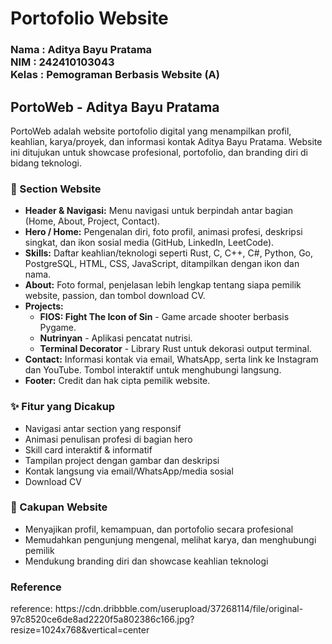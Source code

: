 <h1>Portofolio Website</h1>
<h3>Nama : Aditya Bayu Pratama<br>NIM : 242410103043<br>Kelas : Pemograman Berbasis Website (A)</h3>
<h2>PortoWeb - Aditya Bayu Pratama</h2>
<p>
  PortoWeb adalah website portofolio digital yang menampilkan profil, keahlian, karya/proyek, dan informasi kontak Aditya Bayu Pratama.
  Website ini ditujukan untuk showcase profesional, portofolio, dan branding diri di bidang teknologi.
</p>

<h3>🔗 Section Website</h3>
<ul>
  <li><strong>Header & Navigasi:</strong> Menu navigasi untuk berpindah antar bagian (Home, About, Project, Contact).</li>
  <li><strong>Hero / Home:</strong> Pengenalan diri, foto profil, animasi profesi, deskripsi singkat, dan ikon sosial media (GitHub, LinkedIn, LeetCode).</li>
  <li><strong>Skills:</strong> Daftar keahlian/teknologi seperti Rust, C, C++, C#, Python, Go, PostgreSQL, HTML, CSS, JavaScript, ditampilkan dengan ikon dan nama.</li>
  <li><strong>About:</strong> Foto formal, penjelasan lebih lengkap tentang siapa pemilik website, passion, dan tombol download CV.</li>
  <li><strong>Projects:</strong>
    <ul>
      <li><strong>FIOS: Fight The Icon of Sin</strong> - Game arcade shooter berbasis Pygame.</li>
      <li><strong>Nutrinyan</strong> - Aplikasi pencatat nutrisi.</li>
      <li><strong>Terminal Decorator</strong> - Library Rust untuk dekorasi output terminal.</li>
    </ul>
  </li>
  <li><strong>Contact:</strong> Informasi kontak via email, WhatsApp, serta link ke Instagram dan YouTube. Tombol interaktif untuk menghubungi langsung.</li>
  <li><strong>Footer:</strong> Credit dan hak cipta pemilik website.</li>
</ul>

<h3>✨ Fitur yang Dicakup</h3>
<ul>
  <li>Navigasi antar section yang responsif</li>
  <li>Animasi penulisan profesi di bagian hero</li>
  <li>Skill card interaktif & informatif</li>
  <li>Tampilan project dengan gambar dan deskripsi</li>
  <li>Kontak langsung via email/WhatsApp/media sosial</li>
  <li>Download CV</li>
</ul>

<h3>🎯 Cakupan Website</h3>
<ul>
  <li>Menyajikan profil, kemampuan, dan portofolio secara profesional</li>
  <li>Memudahkan pengunjung mengenal, melihat karya, dan menghubungi pemilik</li>
  <li>Mendukung branding diri dan showcase keahlian teknologi</li>
</ul>
<h3>Reference</h3>
<p>reference: https://cdn.dribbble.com/userupload/37268114/file/original-97c8520ce6de8ad2220f5a802386c166.jpg?resize=1024x768&vertical=center</p>